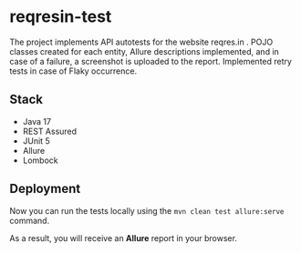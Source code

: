# reqresin-test

The project implements API autotests for the website reqres.in . POJO classes created for each entity, Allure descriptions implemented, and in case of a failure, a screenshot is uploaded to the report. Implemented retry tests in case of Flaky occurrence.

## Stack
- Java 17
- REST Assured
- JUnit 5
- Allure
- Lombock

## Deployment
Now you can run the tests locally using the `mvn clean test allure:serve` command.

As a result, you will receive an **Allure** report in your browser.